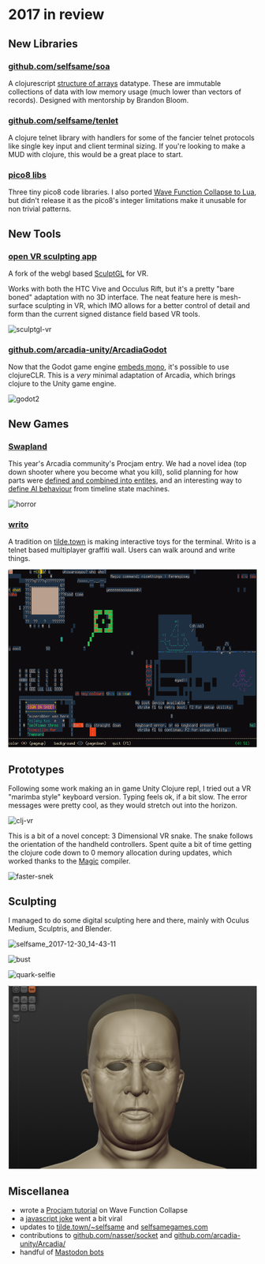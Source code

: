 

# 2017 in review

## New Libraries

### [github.com/selfsame/soa](https://github.com/selfsame/soa)

A clojurescript [structure of arrays](https://en.wikipedia.org/wiki/AOS_and_SOA) datatype. These are immutable collections of data with low memory usage (much lower than vectors of records). Designed with mentorship by Brandon Bloom.

### [github.com/selfsame/tenlet](https://github.com/selfsame/tenlet)

A clojure telnet library with handlers for some of the fancier telnet protocols like single key input and client terminal sizing.  If you're looking to make a MUD with clojure, this would be a great place to start.

### [pico8 libs](https://www.lexaloffle.com/bbs/?uid=24591&mode=carts)

Three tiny pico8 code libraries. I also ported [Wave Function Collapse to Lua](https://github.com/selfsame/carts/blob/master/wfc.p8), but didn't release it as the pico8's integer limitations make it unusable for non trivial patterns.

## New Tools

### [open VR sculpting app](https://github.com/selfsame/sculptgl)

A fork of the webgl based [SculptGL](https://github.com/stephomi/sculptgl) for VR.

Works with both the HTC Vive and Occulus Rift, but it's a pretty "bare boned" adaptation with no 3D interface.  The neat feature here is mesh-surface sculpting in VR, which IMO allows for a better control of detail and form than the current signed distance field based VR tools.

![sculptgl-vr](https://cloud.githubusercontent.com/assets/2467644/26756270/51157374-486c-11e7-8e4b-ccb7f1e041f4.gif)

### [github.com/arcadia-unity/ArcadiaGodot](https://github.com/arcadia-unity/ArcadiaGodot)

Now that the Godot game engine [embeds mono](https://godotengine.org/article/introducing-csharp-godot), it's possible to use clojureCLR.  This is a *very* minimal adaptation of Arcadia, which brings clojure to the Unity game engine.

![godot2](https://user-images.githubusercontent.com/2467644/34442316-5ec38f84-ec8f-11e7-8152-5b5a37df1df3.gif)

## New Games

### [Swapland](https://arcadia-clojure.itch.io/swapland)

This year's Arcadia community's Procjam entry.  We had a novel idea (top down shooter where you become what you kill), solid planning for how parts were [defined and combined into entites](https://github.com/selfsame/procadia2017), and an interesting way to [define AI behaviour](https://github.com/selfsame/procadia2017/blob/master/Assets/game/ai.clj#L75) from timeline state machines. 

![horror](https://user-images.githubusercontent.com/2467644/34449497-ccb808a8-ecc6-11e7-98e3-06e43129fa5e.gif)

### [writo](https://github.com/selfsame/tenlet/blob/game/src/tenlet/scratch.cljc)

A tradition on [tilde.town](https://tilde.town) is making interactive toys for the terminal.  Writo is a telnet based multiplayer graffiti wall.  Users can walk around and write things.

![writo](/img/writo.png)

## Prototypes

Following some work making an in game Unity Clojure repl, I tried out a VR "marimba style" keyboard version.  Typing feels ok, if a bit slow.  The error messages were pretty cool, as they would stretch out into the horizon.

![clj-vr](https://s3.amazonaws.com/screenularity/cljvr04.gif)

This is a bit of a novel concept: 3 Dimensional VR snake. The snake follows the orientation of the handheld controllers. Spent quite a bit of time getting the clojure code down to 0 memory allocation during updates, which worked thanks to the [Magic](https://github.com/nasser/magic) compiler.

![faster-snek](https://user-images.githubusercontent.com/2467644/34449463-7f513bac-ecc6-11e7-9ab4-df8ab2a4a22a.gif)


## Sculpting

I managed to do some digital sculpting here and there, mainly with Oculus Medium, Sculptris, and Blender.

![selfsame_2017-12-30_14-43-11](https://user-images.githubusercontent.com/2467644/34456355-030e95de-ed62-11e7-962e-0f47a68c913d.png)

![bust](https://cdna.artstation.com/p/assets/images/images/005/189/282/large/joseph-parker-006.jpg?1489159893)

![quark-selfie](https://user-images.githubusercontent.com/2467644/34456357-0613157a-ed62-11e7-940d-f1b2f3fb2c2d.png)

![spicer](/img/spicy.png)

## Miscellanea

* wrote a [Procjam tutorial](https://twitter.com/procjam/status/926860129944907776) on Wave Function Collapse
* a [javascript joke](https://twitter.com/jplur_/status/891358168688754688) went a bit viral
* updates to [tilde.town/~selfsame](https://tilde.town/~selfsame) and [selfsamegames.com](http://selfsamgames.com)
* contributions to [github.com/nasser/socket](https://github.com/nasser/socket) and [github.com/arcadia-unity/Arcadia/](https://github.com/arcadia-unity/Arcadia/)
* handful of [Mastodon bots](http://tilde.town/~selfsame/mastodonbots.html)